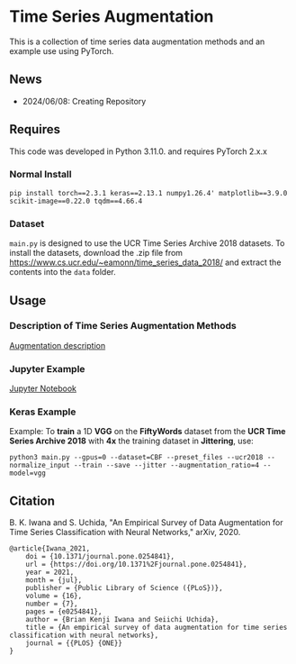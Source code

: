 # Time Series Augmentation

This is a collection of time series data augmentation methods and an example use using PyTorch.

## News

- 2024/06/08: Creating Repository

## Requires

This code was developed in Python 3.11.0. and requires PyTorch 2.x.x

### Normal Install

```
pip install torch==2.3.1 keras==2.13.1 numpy1.26.4' matplotlib==3.9.0 scikit-image==0.22.0 tqdm==4.66.4
```

### Dataset

`main.py` is designed to use the UCR Time Series Archive 2018 datasets. To install the datasets, download the .zip file from https://www.cs.ucr.edu/~eamonn/time_series_data_2018/ and extract the contents into the `data` folder.

## Usage

### Description of Time Series Augmentation Methods

[Augmentation description](./docs/AugmentationMethods.md)

### Jupyter Example

[Jupyter Notebook](./example.ipynb)

### Keras Example

Example: 
To **train** a 1D **VGG** on the **FiftyWords** dataset from the **UCR Time Series Archive 2018** with **4x** the training dataset in **Jittering**, use:

```
python3 main.py --gpus=0 --dataset=CBF --preset_files --ucr2018 --normalize_input --train --save --jitter --augmentation_ratio=4 --model=vgg
```

## Citation

B. K. Iwana and S. Uchida, "An Empirical Survey of Data Augmentation for Time Series Classification with Neural Networks," arXiv, 2020.

```
@article{Iwana_2021,
	doi = {10.1371/journal.pone.0254841},
	url = {https://doi.org/10.1371%2Fjournal.pone.0254841},
	year = 2021,
	month = {jul},
	publisher = {Public Library of Science ({PLoS})},
	volume = {16},
	number = {7},
	pages = {e0254841},
	author = {Brian Kenji Iwana and Seiichi Uchida},
	title = {An empirical survey of data augmentation for time series classification with neural networks},
	journal = {{PLOS} {ONE}}
}
```
